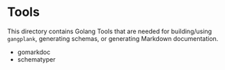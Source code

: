 # Tools

This directory contains Golang Tools that are needed for building/using
`gangplank`, generating schemas, or generating Markdown documentation.

- gomarkdoc
- schematyper

